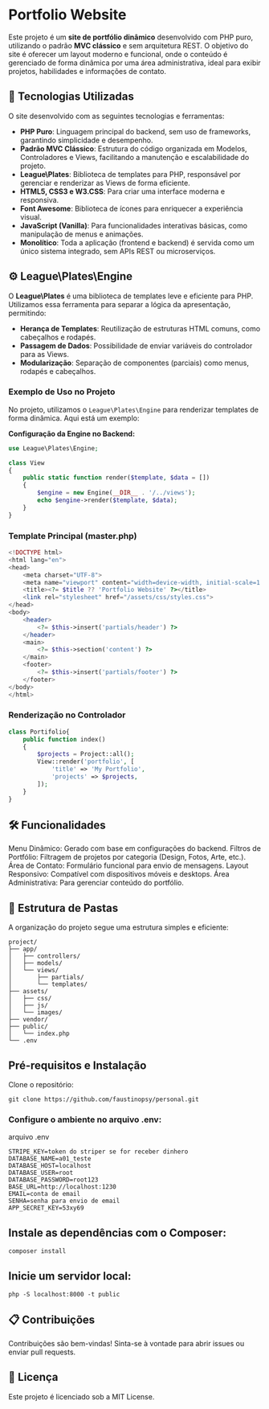 # Portfolio Website

Este projeto é um **site de portfólio dinâmico** desenvolvido com PHP puro, utilizando o padrão **MVC clássico** e sem arquitetura REST. O objetivo do site é oferecer um layout moderno e funcional, onde o conteúdo é gerenciado de forma dinâmica por uma área administrativa, ideal para exibir projetos, habilidades e informações de contato.

## 🚀 Tecnologias Utilizadas

O site desenvolvido com as seguintes tecnologias e ferramentas:

- **PHP Puro**: Linguagem principal do backend, sem uso de frameworks, garantindo simplicidade e desempenho.
- **Padrão MVC Clássico**: Estrutura do código organizada em Modelos, Controladores e Views, facilitando a manutenção e escalabilidade do projeto.
- **League\Plates**: Biblioteca de templates para PHP, responsável por gerenciar e renderizar as Views de forma eficiente.
- **HTML5, CSS3 e W3.CSS**: Para criar uma interface moderna e responsiva.
- **Font Awesome**: Biblioteca de ícones para enriquecer a experiência visual.
- **JavaScript (Vanilla)**: Para funcionalidades interativas básicas, como manipulação de menus e animações.
- **Monolítico**: Toda a aplicação (frontend e backend) é servida como um único sistema integrado, sem APIs REST ou microserviços.

## ⚙️ League\Plates\Engine

O **League\Plates** é uma biblioteca de templates leve e eficiente para PHP. Utilizamos essa ferramenta para separar a lógica da apresentação, permitindo:

- **Herança de Templates**: Reutilização de estruturas HTML comuns, como cabeçalhos e rodapés.
- **Passagem de Dados**: Possibilidade de enviar variáveis do controlador para as Views.
- **Modularização**: Separação de componentes (parciais) como menus, rodapés e cabeçalhos.

### Exemplo de Uso no Projeto

No projeto, utilizamos o `League\Plates\Engine` para renderizar templates de forma dinâmica. Aqui está um exemplo:

**Configuração da Engine no Backend:**
```php
use League\Plates\Engine;

class View
{
    public static function render($template, $data = [])
    {
        $engine = new Engine(__DIR__ . '/../views');
        echo $engine->render($template, $data);
    }
}
```

### Template Principal (master.php)

```php
<!DOCTYPE html>
<html lang="en">
<head>
    <meta charset="UTF-8">
    <meta name="viewport" content="width=device-width, initial-scale=1.0">
    <title><?= $title ?? 'Portfolio Website' ?></title>
    <link rel="stylesheet" href="/assets/css/styles.css">
</head>
<body>
    <header>
        <?= $this->insert('partials/header') ?>
    </header>
    <main>
        <?= $this->section('content') ?>
    </main>
    <footer>
        <?= $this->insert('partials/footer') ?>
    </footer>
</body>
</html>
```

### Renderização no Controlador

```php
class Portifolio{
    public function index()
    {
        $projects = Project::all();
        View::render('portfolio', [
            'title' => 'My Portfolio',
            'projects' => $projects,
        ]);
    }
}
```
## 🛠️ Funcionalidades
Menu Dinâmico: Gerado com base em configurações do backend.
Filtros de Portfólio: Filtragem de projetos por categoria (Design, Fotos, Arte, etc.).
Área de Contato: Formulário funcional para envio de mensagens.
Layout Responsivo: Compatível com dispositivos móveis e desktops.
Área Administrativa: Para gerenciar conteúdo do portfólio.

## 📂 Estrutura de Pastas
A organização do projeto segue uma estrutura simples e eficiente:
```
project/
├── app/
│   ├── controllers/
│   ├── models/
│   └── views/
│       ├── partials/
│       └── templates/
├── assets/
│   ├── css/
│   ├── js/
│   └── images/
├── vendor/
├── public/
│   └── index.php
└── .env
```


## Pré-requisitos e Instalação
Clone o repositório:
```
git clone https://github.com/faustinopsy/personal.git
```
### Configure o ambiente no arquivo .env:
arquivo .env
```
STRIPE_KEY=token do striper se for receber dinhero
DATABASE_NAME=a01_teste
DATABASE_HOST=localhost
DATABASE_USER=root
DATABASE_PASSWORD=root123
BASE_URL=http://localhost:1230
EMAIL=conta de email
SENHA=senha para envio de email
APP_SECRET_KEY=53xy69
```
## Instale as dependências com o Composer:
```
composer install
```
## Inicie um servidor local:

```
php -S localhost:8000 -t public
```

## 📋 Contribuições
Contribuições são bem-vindas! Sinta-se à vontade para abrir issues ou enviar pull requests.

## 📜 Licença
Este projeto é licenciado sob a MIT License.